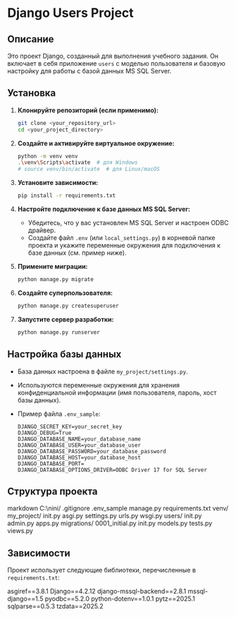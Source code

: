 # Django Users Project

## Описание

Это проект Django, созданный для выполнения учебного задания. Он включает в себя приложение `users` с моделью пользователя и базовую настройку для работы с базой данных MS SQL Server.

## Установка

1.  **Клонируйте репозиторий (если применимо):**
    ```bash
    git clone <your_repository_url>
    cd <your_project_directory>
    ```

2.  **Создайте и активируйте виртуальное окружение:**
    ```bash
    python -m venv venv
    .\venv\Scripts\activate  # для Windows
    # source venv/bin/activate  # для Linux/macOS
    ```

3.  **Установите зависимости:**
    ```bash
    pip install -r requirements.txt
    ```

4.  **Настройте подключение к базе данных MS SQL Server:**
    *   Убедитесь, что у вас установлен MS SQL Server и настроен ODBC драйвер.
    *   Создайте файл `.env` (или `local_settings.py`) в корневой папке проекта и укажите переменные окружения для подключения к базе данных (см. пример ниже).

5.  **Примените миграции:**
    ```bash
    python manage.py migrate
    ```

6.  **Создайте суперпользователя:**
    ```bash
    python manage.py createsuperuser
    ```

7.  **Запустите сервер разработки:**
    ```bash
    python manage.py runserver
    ```

## Настройка базы данных

*   База данных настроена в файле `my_project/settings.py`.
*   Используются переменные окружения для хранения конфиденциальной информации (имя пользователя, пароль, хост базы данных).
*   Пример файла `.env_sample`:

    ```
    DJANGO_SECRET_KEY=your_secret_key
    DJANGO_DEBUG=True
    DJANGO_DATABASE_NAME=your_database_name
    DJANGO_DATABASE_USER=your_database_user
    DJANGO_DATABASE_PASSWORD=your_database_password
    DJANGO_DATABASE_HOST=your_database_host
    DJANGO_DATABASE_PORT=
    DJANGO_DATABASE_OPTIONS_DRIVER=ODBC Driver 17 for SQL Server
    ```

## Структура проекта

markdown
C:\nini/ .gitignore .env_sample manage.py requirements.txt venv/ my_project/ init.py asgi.py settings.py urls.py wsgi.py users/ init.py admin.py apps.py migrations/ 0001_initial.py init.py models.py tests.py views.py


## Зависимости

Проект использует следующие библиотеки, перечисленные в `requirements.txt`:

asgiref==3.8.1 Django==4.2.12 django-mssql-backend==2.8.1 mssql-django==1.5 pyodbc==5.2.0 python-dotenv==1.0.1 pytz==2025.1 sqlparse==0.5.3 tzdata==2025.2

